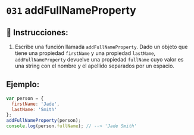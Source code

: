 # `031` addFullNameProperty

## 📝 Instrucciones:


1. Escribe una función llamada `addFullNameProperty`. Dado un objeto que tiene una propiedad `firstName` y una propiedad `lastName`, `addFullNameProperty` devuelve una propiedad `fullName` cuyo valor es una string con el nombre y el apellido separados por un espacio.

## Ejemplo:

```Javascript
var person = {
  firstName: 'Jade',
  lastName: 'Smith'
};
addFullNameProperty(person);
console.log(person.fullName); // --> 'Jade Smith'
```

